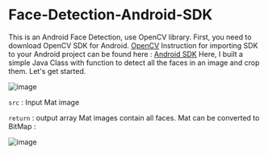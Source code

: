 # Face-Detection-Android-SDK
This is an Android Face Detection, use OpenCV library.
First, you need to download OpenCV SDK for Android.
<a href="https://sourceforge.net/projects/opencvlibrary/files/opencv-android/2.4.11/OpenCV-2.4.11-android-sdk.zip/download">OpenCV</a> 
Instruction for importing SDK to your Android project can be found here : <a href="https://docs.opencv.org/2.4/doc/tutorials/introduction/android_binary_package/O4A_SDK.html">Android SDK</a>
Here, I built a simple Java Class with function to detect all the faces in an image and crop them. Let's get started.

![image](https://user-images.githubusercontent.com/44139135/203688270-8099f403-d25d-411b-a682-d94b553630ef.png)

`src` : Input Mat image

`return` : output array Mat images contain all faces.
Mat can be converted to BitMap :

![image](https://user-images.githubusercontent.com/44139135/203688518-6341b7bf-7edf-4b58-ac39-ab50d95c6ca9.png)


